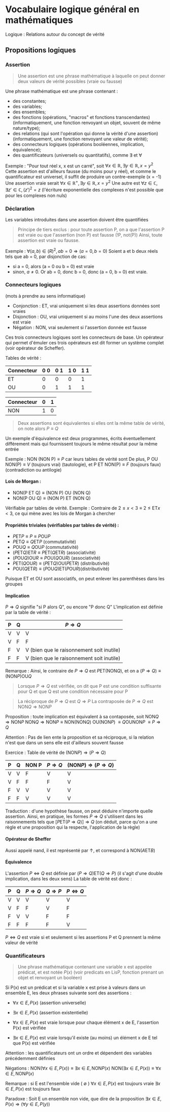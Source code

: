 # Vocabulaire logique général en mathématiques
Logique : Relations autour du concept de vérité

## Propositions logiques
### Assertion
> Une assertion est une phrase mathématique à laquelle on peut donner deux valeurs de vérité possibles (vraie ou fausse)

Une phrase mathématique est une phrase contenant :
- des constantes;
- des variables;
- des ensembles;
- des fonctions (opérations, "macros" et fonctions transcendantes) (informatiquement, une fonction renvoyant un objet, souvent de même nature/type);
- des relations (qui sont l'opération qui donne la vérité d'une assertion) (informatiquement, une fonction renvoyant une valeur de vérité);
- des connecteurs logiques (opérations booléennes, implication, équivalence);
- des quantificateurs (universels ou quantitatifs), comme $\exists$ et $\forall$

Exemple : "Pour tout réel x, x est un carré", soit $\forall x \in \mathbb{R} , \exists y \in \mathbb{R} , x = y^2$
Cette assertion est d'ailleurs fausse (du moins pour y réel), et comme le quantificateur est universel, il suffit de produire un contre-exemple (x = -1)
Une assertion vraie serait $\forall x \in \mathbb{R}^{+} , \exists y \in \mathbb{R} , x = y^2$
Une autre est $\forall z \in \mathbb{C} , \exists z' \in \mathbb{C} , (z')^2 = z$
(l'écriture exponentielle des complexes n'est possible que pour les complexes non nuls)

### Déclaration
Les variables introduites dans une assertion doivent être quantifiées
> Principe de tiers exclus : pour toute assertion P, on a que l'assertion P est vraie ou que l'assertion (non P) est fausse (!P, not(P)) 
> Ainsi, toute assertion est vraie ou fausse.

Exemple : $\forall (a, b) \in \mathbb(R)^2, ab = 0 \Rightarrow (a = 0, b = 0)$
Soient a et b deux réels tels que ab = 0, par disjonction de cas:
- si a = 0, alors (a = 0 ou b = 0) est vraie
- sinon, $a \ne 0$. Or ab = 0, donc b = 0, donc (a = 0, b = 0) est vraie.

### Connecteurs logiques
(mots à prendre au sens informatique)
- Conjonction : ET, vrai uniquement si les deux assertions données sont vraies
- Disjonction : OU, vrai uniquement si au moins l'une des deux assertions est vraie
- Négation : NON, vrai seulement si l'assertion donnée est fausse

Ces trois connecteurs logiques sont les connecteurs de base. Un opérateur qui permet d'émuler ces trois opérateurs est dit former un système complet (voir opérateur de Scheffer).

Tables de vérité :

Connecteur | 0 0 | 0 1 | 1 0 | 1 1
---        | --- | --- | --- | ---
ET         | 0   | 0   | 0   | 1
OU         | 0   | 1   | 1   | 1

Connecteur | 0   | 1
---        | --- | ---
NON        | 1   | 0

> Deux assertions sont équivalentes si elles ont la même table de vérité, on
note alors $P \equiv Q$

Un exemple d'équivalence est deux programmes, écrits éventuellement différement mais qui fournissent toujours le même résultat pour la même entrée

Exemple : $\text{NON (NON P)} \equiv P$ car leurs tables de vérité sont
De plus, $\text{P OU NON(P)} \equiv V$ (toujours vrai) (tautologie), et
$\text{P ET NON(P)} \equiv F$ (toujours faux) (contradiction ou antilogie)

#### Lois de Morgan :
- $\text{NON(P ET Q)} \equiv \text{(NON P) OU (NON Q)}$
- $\text{NON(P OU Q)} \equiv \text{(NON P) ET (NON Q)}$

Vérifiable par tables de vérité.
Exemple : Contraire de $2 \leq x \lt 3 \equiv 2 \leq \text{ET} x \lt 3$, ce qui mène avec les lois de Morgan à chercher 

#### Propriétés triviales (vérifiables par tables de vérité) :
- $P \text{ET} P \equiv P \equiv P \text{OU} P$
- $P \text{ET} Q \equiv Q \text {ET} P$ (commutativité)
- $P \text{OU} Q \equiv Q \text {OU} P$ (commutativité)
- $(P \text{ET} Q) \text{ET} R \equiv P \text{ET} (Q \text{ET} R)$ (associativité)
- $(P \text{OU} Q) \text{OU} R \equiv P \text{OU} (Q \text{OU} R)$ (associativité)
- $P \text{ET} (Q \text{OU} R) \equiv (P \text{ET} Q) \text{OU} (P \text{ET} R)$ (distributivité)
- $P \text{OU} (Q \text{ET} R) \equiv (P \text{OU} Q) \text{ET} (P \text{OU} R)$(distributivité)

Puisque ET et OU sont associatifs, on peut enlever les parenthèses dans les groupes

#### Implication
$P \Rightarrow Q$ signifie "si P alors Q", ou encore "P donc Q"
L'implication est définie par la table de vérité :

P   | Q   | $P \Rightarrow  Q$
--- | --- | ---
V   | V   | V
V   | F   | F
F   | V   | V (bien que le raisonnement soit inutile)
F   | F   | V (bien que le raisonnement soit inutile)

Remarque : Ainsi, le contraire de $P \Rightarrow Q$ est $P \text{ET} (\text{NON} Q)$,
et on a $(P \Rightarrow Q) \equiv (\text{NON} P) \text{OU} Q$

> Lorsque $P \Rightarrow Q$ est vérifiée, on dit que P est une condition suffisante pour Q et que Q est une condition nécessaire pour P

> La réciproque de $P \Rightarrow Q$ est $Q \Rightarrow P$
> La contraposée de $P \Rightarrow Q$ est $\text{NON} Q \Rightarrow \text{NON} P$

Proposition : toute implication est équivalent à sa contaposée, soit
$\text{NON} Q \Rightarrow \text{NON} P$
$\text{NON} Q \Rightarrow \text{NON} P  \equiv \text{NON} (\text{NON} Q)$
$\text{OU} (\text{NON} P)$
$\equiv Q \text{OU} \text{NON} P$
$\equiv P \Rightarrow Q$

Attention : Pas de lien ente la proposition et sa réciproque, si la relation n'est que dans un sens elle est d'ailleurs souvent fausse

Exercice : Table de vérité de $(\text{NON} P) \Rightarrow (P \Rightarrow Q)$

P   | Q   | NON P | $P \Rightarrow Q$ | $(\text{NON} P) \Rightarrow (P \Rightarrow Q)$
--- | --- | ---   | ---                   | ---
V   | V   | F     | V                     | V
V   | F   | F     | F                     | V
F   | V   | V     | V                     | V
F   | F   | V     | V                     | V

Traduction : d'une hypothèse fausse, on peut déduire n'importe quelle assertion.
Ainsi, en pratique, les formes $P \Rightarrow Q$ s'utilisent dans les
raisonnements tels que  $[ P \text{ET} (P \Rightarrow Q) ] \Rightarrow Q$ (on déduit, parce qu'on a une règle et une proposition qui la respecte, l'application de la règle)

#### Opérateur de Sheffer
Aussi appelé nand, il est représenté par $\uparrow$, et correspond à $\text{NON} ( A \text{ET} B )$

#### Équivalence
L'assertion $P \Leftrightarrow Q$ est définie par $(P \Rightarrow Q) \text{ET} (Q \Rightarrow P)$
(il s'agit d'une double implication, dans les deux sens)
La table de vérité est donc :

P   | Q   | $P \Rightarrow Q$ | $Q \Rightarrow P$ | $P \Leftrightarrow Q$
--- | --- | ---                   | ---                   | ---
V   | V   | V                     | V                     | V
V   | F   | F                     | V                     | F
F   | V   | V                     | F                     | F
F   | F   | F                     | F                     | V

$P \Leftrightarrow Q$ est vraie si et seulement si les assertions P et Q prennent la même valeur de vérité

### Quantificateurs
> Une phrase mathématique contenant une variable x est appelée prédicat, et est
> notée $P(x)$ (voir predicats en LisP, fonction prenant un objet et renvoyant un booléen)

Si P(x) est un prédicat et si la variable x est prise à valeurs dans un ensemble E, les deux phrases suivante sont des assertions :
- $\forall x \in E , P(x)$ (assertion universelle)
- $\exists x \in E , P(x)$ (assertion existentielle)

- $\forall x \in E , P(x)$ est vraie lorsque pour chaque élément x de E, l'assertion P(x) est vérifiée
- $\exists x \in E , P(x)$ est vraie lorsqu'il existe (au moins) un élément x de E tel que P(x) est vérifiée

Attention : les quantificateurs ont un ordre et dépendent des variables précédemment définies

Négations :
$\text{NON} (\forall x \in E , P(x)) \equiv \exists x \in E , \text{NON} P(x)$
$\text{NON} (\exists x \in E , P(x)) \equiv \forall x \in E , \text{NON} P(x)$

Remarque : si E est l'ensemble vide ( $\emptyset$ )
$\forall x \in E , P(x)$ est toujours vraie
$\exists x \in E , P(x)$ est toujours faux

Paradoxe : Soit E un ensemble non vide, que dire de la proposition $\exists x \in E , P(x) \Rightarrow (\forall y \in E , P(y))$
